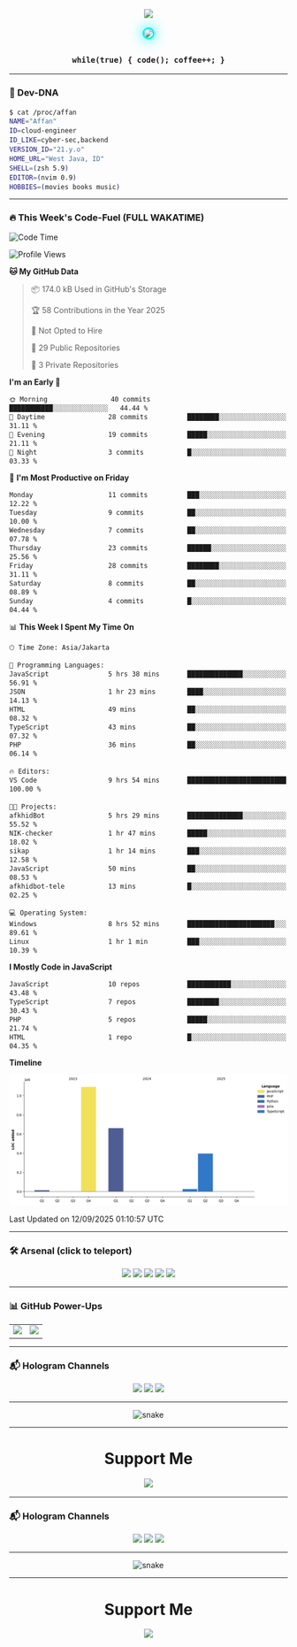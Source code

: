 <div align="center">
  <img src="https://capsule-render.vercel.app/api?type=waving&color=gradient&height=180&section=header&text=Affan&fontSize=60&fontAlignY=35&desc=%F0%9F%9A%80%20Cloud%20%7C%20Cyber-Sec%20%7C%20Backend&descAlignY=55"/>
</div>

<p align="center">
  <img src="https://github.com/akhfhid.png" width="160" style="border-radius:50%;border:3px solid #00f5ff;box-shadow:0 0 25px #00f5ff"/>
</p>

<h3 align="center">
  <code>while(true) { code(); coffee++; }</code>
</h3>

---

### 🧪 Dev-DNA
```bash
$ cat /proc/affan
NAME="Affan"
ID=cloud-engineer
ID_LIKE=cyber-sec,backend
VERSION_ID="21.y.o"
HOME_URL="West Java, ID"
SHELL=(zsh 5.9)
EDITOR=(nvim 0.9)
HOBBIES=(movies books music)
```

---

### 🔥 This Week's Code-Fuel (FULL WAKATIME)
<!--START_SECTION:waka-->
![Code Time](http://img.shields.io/badge/Code%20Time-9%20hrs%2054%20mins-blue)

![Profile Views](http://img.shields.io/badge/Profile%20Views-118-blue)

**🐱 My GitHub Data** 

> 📦 174.0 kB Used in GitHub's Storage 
 > 
> 🏆 58 Contributions in the Year 2025
 > 
> 🚫 Not Opted to Hire
 > 
> 📜 29 Public Repositories 
 > 
> 🔑 3 Private Repositories 
 > 
**I'm an Early 🐤** 

```text
🌞 Morning                40 commits          ███████████░░░░░░░░░░░░░░   44.44 % 
🌆 Daytime                28 commits          ████████░░░░░░░░░░░░░░░░░   31.11 % 
🌃 Evening                19 commits          █████░░░░░░░░░░░░░░░░░░░░   21.11 % 
🌙 Night                  3 commits           █░░░░░░░░░░░░░░░░░░░░░░░░   03.33 % 
```
📅 **I'm Most Productive on Friday** 

```text
Monday                   11 commits          ███░░░░░░░░░░░░░░░░░░░░░░   12.22 % 
Tuesday                  9 commits           ██░░░░░░░░░░░░░░░░░░░░░░░   10.00 % 
Wednesday                7 commits           ██░░░░░░░░░░░░░░░░░░░░░░░   07.78 % 
Thursday                 23 commits          ██████░░░░░░░░░░░░░░░░░░░   25.56 % 
Friday                   28 commits          ████████░░░░░░░░░░░░░░░░░   31.11 % 
Saturday                 8 commits           ██░░░░░░░░░░░░░░░░░░░░░░░   08.89 % 
Sunday                   4 commits           █░░░░░░░░░░░░░░░░░░░░░░░░   04.44 % 
```


📊 **This Week I Spent My Time On** 

```text
🕑︎ Time Zone: Asia/Jakarta

💬 Programming Languages: 
JavaScript               5 hrs 38 mins       ██████████████░░░░░░░░░░░   56.91 % 
JSON                     1 hr 23 mins        ████░░░░░░░░░░░░░░░░░░░░░   14.13 % 
HTML                     49 mins             ██░░░░░░░░░░░░░░░░░░░░░░░   08.32 % 
TypeScript               43 mins             ██░░░░░░░░░░░░░░░░░░░░░░░   07.32 % 
PHP                      36 mins             ██░░░░░░░░░░░░░░░░░░░░░░░   06.14 % 

🔥 Editors: 
VS Code                  9 hrs 54 mins       █████████████████████████   100.00 % 

🐱‍💻 Projects: 
afkhidBot                5 hrs 29 mins       ██████████████░░░░░░░░░░░   55.52 % 
NIK-checker              1 hr 47 mins        █████░░░░░░░░░░░░░░░░░░░░   18.02 % 
sikap                    1 hr 14 mins        ███░░░░░░░░░░░░░░░░░░░░░░   12.58 % 
JavaScript               50 mins             ██░░░░░░░░░░░░░░░░░░░░░░░   08.53 % 
afkhidbot-tele           13 mins             █░░░░░░░░░░░░░░░░░░░░░░░░   02.25 % 

💻 Operating System: 
Windows                  8 hrs 52 mins       ██████████████████████░░░   89.61 % 
Linux                    1 hr 1 min          ███░░░░░░░░░░░░░░░░░░░░░░   10.39 % 
```

**I Mostly Code in JavaScript** 

```text
JavaScript               10 repos            ███████████░░░░░░░░░░░░░░   43.48 % 
TypeScript               7 repos             ████████░░░░░░░░░░░░░░░░░   30.43 % 
PHP                      5 repos             █████░░░░░░░░░░░░░░░░░░░░   21.74 % 
HTML                     1 repo              █░░░░░░░░░░░░░░░░░░░░░░░░   04.35 % 
```



**Timeline**

![Lines of Code chart](https://raw.githubusercontent.com/akhfhid/akhfhid/main/assets/bar_graph.png)


 Last Updated on 12/09/2025 01:10:57 UTC
<!--END_SECTION:waka-->
---

### 🛠️ Arsenal (click to teleport)
<p align="center">
  <a href="https://nodejs.org"><img src="https://img.shields.io/badge/Node-20-339933?style=flat&logo=nodedotjs&logoColor=white"/></a>
  <a href="https://golang.org"><img src="https://img.shields.io/badge/Go-1.22-00ADD8?style=flat&logo=go&logoColor=white"/></a>
  <a href="https://laravel.com"><img src="https://img.shields.io/badge/Laravel-11-FF2D20?style=flat&logo=laravel&logoColor=white"/></a>
  <a href="https://docker.com"><img src="https://img.shields.io/badge/Docker-24-2496ED?style=flat&logo=docker&logoColor=white"/></a>
  <a href="https://aws.amazon.com"><img src="https://img.shields.io/badge/AWS-Architect-FF9900?style=flat&logo=amazonaws&logoColor=white"/></a>
</p>

---

### 📊 GitHub Power-Ups
<table align="center">
  <tr>
    <td><img src="https://github-readme-stats.vercel.app/api?username=akhfhid&show_icons=true&theme=react&hide_border=true&bg_color=00000000"/></td>
    <td><img src="https://github-readme-stats.vercel.app/api/top-langs/?username=akhfhid&layout=compact&theme=react&hide_border=true&bg_color=00000000"/></td>
  </tr>
</table>

---

### 📬 Hologram Channels
<p align="center">
  <a href="https://instagram.com/aff4n__" target="_blank"><img src="https://img.shields.io/badge/IG-%40aff4n__-E4405F?style=for-the-badge&logo=instagram&logoColor=white"/></a>
  <a href="https://t.me/affankhhdyh" target="_blank"><img src="https://img.shields.io/badge/Telegram-@affankhhdyh-2CA5E0?style=for-the-badge&logo=telegram&logoColor=white"/></a>
  <a href="mailto:neoaffan2@gmail.com" target="_blank"><img src="https://img.shields.io/badge/Email-neoaffan2@gmail.com-D14836?style=for-the-badge&logo=gmail&logoColor=white"/></a>
</p>

---

<div align="center">
  <img src="https://raw.githubusercontent.com/akhfhid/akhfhid/output/github-snake.svg" alt="snake"/>
</div>

---

<h1 align="center">Support Me</h1>
<p align="center">
  <a href="https://github.com/sponsors/akhfhid" target="_blank">
    <img src="https://img.shields.io/badge/Sponsor-@akhfhid-ea4aaa?style=for-the-badge&logo=github&logoColor=white"/>
  </a>
</p>
  </tr>
</table>

---

### 📬 Hologram Channels
<p align="center">
  <a href="https://instagram.com/aff4n__" target="_blank"><img src="https://img.shields.io/badge/IG-%40aff4n__-E4405F?style=for-the-badge&logo=instagram&logoColor=white"/></a>
  <a href="https://t.me/affankhhdyh" target="_blank"><img src="https://img.shields.io/badge/Telegram-@affankhhdyh-2CA5E0?style=for-the-badge&logo=telegram&logoColor=white"/></a>
  <a href="mailto:neoaffan2@gmail.com" target="_blank"><img src="https://img.shields.io/badge/Email-neoaffan2@gmail.com-D14836?style=for-the-badge&logo=gmail&logoColor=white"/></a>
</p>

---

<div align="center">
  <img src="https://raw.githubusercontent.com/akhfhid/akhfhid/output/github-snake.svg" alt="snake"/>
</div>

---

<h1 align="center">Support Me</h1>
<p align="center">
  <a href="https://github.com/sponsors/akhfhid" target="_blank">
    <img src="https://img.shields.io/badge/Sponsor-@akhfhid-ea4aaa?style=for-the-badge&logo=github&logoColor=white"/>
  </a>
</p>


